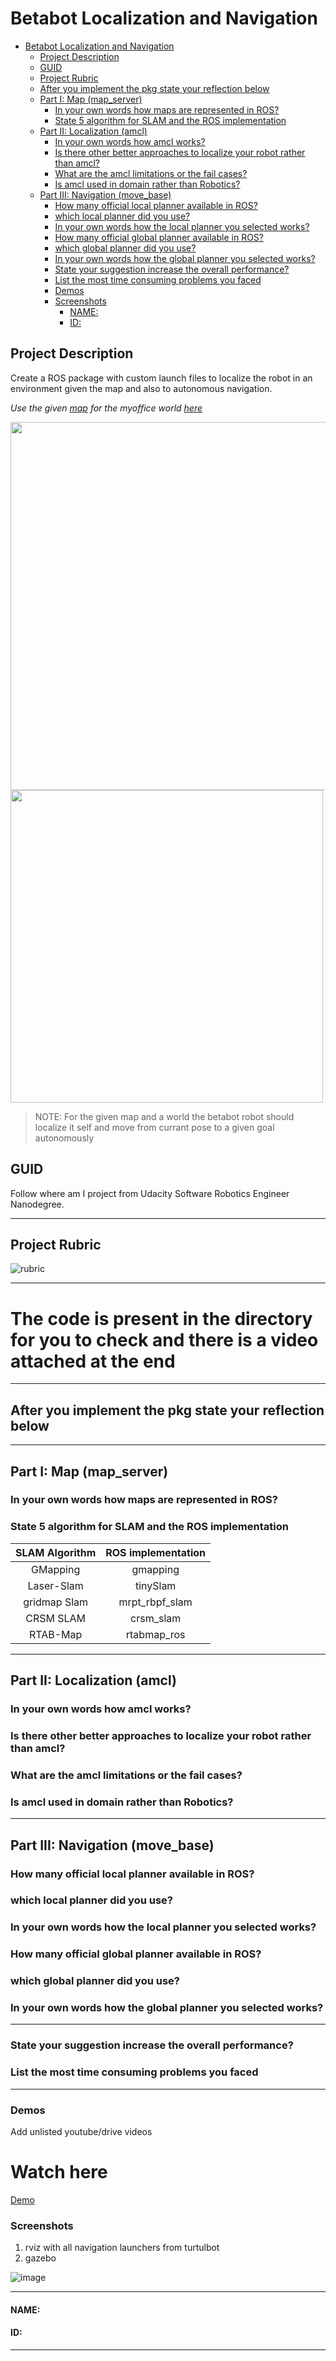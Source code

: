 # Betabot Localization and Navigation

- [Betabot Localization and Navigation](#betabot-localization-and-navigation)
  - [Project Description](#project-description)
  - [GUID](#guid)
  - [Project Rubric](#project-rubric)
  - [After you implement the pkg state your reflection below](#after-you-implement-the-pkg-state-your-reflection-below)
  - [Part I: Map (map_server)](#part-i-map-mapserver)
    - [In your own words how maps are represented in ROS?](#in-your-own-words-how-maps-are-represented-in-ros)
    - [State 5 algorithm for SLAM and the ROS implementation](#state-5-algorithm-for-slam-and-the-ros-implementation)
  - [Part II: Localization (amcl)](#part-ii-localization-amcl)
    - [In your own words how amcl works?](#in-your-own-words-how-amcl-works)
    - [Is there other better approaches to localize your robot rather than amcl?](#is-there-other-better-approaches-to-localize-your-robot-rather-than-amcl)
    - [What are the amcl limitations or the fail cases?](#what-are-the-amcl-limitations-or-the-fail-cases)
    - [Is amcl used in domain rather than Robotics?](#is-amcl-used-in-domain-rather-than-robotics)
  - [Part III: Navigation (move_base)](#part-iii-navigation-movebase)
    - [How many official local planner available in ROS?](#how-many-official-local-planner-available-in-ros)
    - [which local planner did you use?](#which-local-planner-did-you-use)
    - [In your own words how the local planner you selected works?](#in-your-own-words-how-the-local-planner-you-selected-works)
    - [How many official global planner available in ROS?](#how-many-official-global-planner-available-in-ros)
    - [which global planner did you use?](#which-global-planner-did-you-use)
    - [In your own words how the global planner you selected works?](#in-your-own-words-how-the-global-planner-you-selected-works)
    - [State your suggestion increase the overall performance?](#state-your-suggestion-increase-the-overall-performance)
    - [List the most time consuming problems you faced](#list-the-most-time-consuming-problems-you-faced)
    - [Demos](#demos)
    - [Screenshots](#screenshots)
      - [NAME:](#name)
      - [ID:](#id)

## Project Description 

Create a ROS package with custom launch files to localize the robot in an environment given the map and also to autonomous navigation. 

*Use the given [map](map/map2d.yaml) for the myoffice world [here](../betabot_gazebo/worlds/myoffice.world)* 

<p float="center">
  <img src="img/myoffice.png" width="589" /> 
  <img src="img/map2d.png" width="500" />
</p>


>NOTE: For the given map and a world the betabot robot should localize it self and move from currant pose to a given goal autonomously

## GUID
Follow where am I project from Udacity Software Robotics Engineer Nanodegree.

---
## Project Rubric

![rubric](img/reviews.jpg) 

---

# The code is present in the directory for you to check and there is a video attached at the end 

---

## After you implement the pkg state your reflection below 

---
## Part I: Map (map_server)

###  In your own words how maps are represented in ROS?


###  State 5 algorithm for SLAM and the ROS implementation

| SLAM Algorithm | ROS implementation |
|:--------------:|:------------------:|
|     GMapping   |      gmapping      |
|     Laser-Slam |      tinySlam      |
|    gridmap Slam|      mrpt_rbpf_slam|
|    CRSM SLAM   |      crsm_slam     |
|    RTAB-Map    |      rtabmap_ros   |

---

## Part II: Localization (amcl)

### In your own words how amcl works?

### Is there other better approaches to localize your robot rather than amcl?

### What are the amcl limitations or the fail cases?

### Is amcl used in domain rather than Robotics?

---

## Part III: Navigation (move_base)

### How many official local planner available in ROS?

### which local planner did you use?

### In your own words how the local planner you selected works?

### How many official global planner available in ROS?

### which global planner did you use?

### In your own words how the global planner you selected works?


---

### State your suggestion increase the overall performance?


### List the most time consuming problems you faced

---

### Demos
Add unlisted youtube/drive videos

# Watch here

[Demo](https://drive.google.com/file/d/1g6Cwmpl8VdmW3gKw7_6sB1sZ50o7HlBf/view?usp=sharing)

### Screenshots
1. rviz with all navigation launchers from turtulbot
2. gazebo

![image](yourscreenshot)

---

#### NAME:
#### ID:

---
